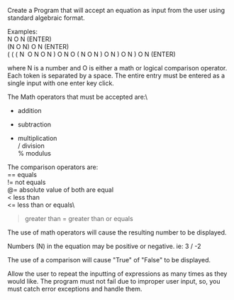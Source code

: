 Create a Program that will accept an equation as input from the user using standard algebraic format.

Examples:\
N O N (ENTER)\
(N O N) O N (ENTER)\
( ( ( N  O N O N ) O N O ( N O N ) O N ) O N ) O N (ENTER)

where N is a number and O is either a math or logical comparison operator. Each token is separated by a space. The entire entry must be entered as a single input with one enter key click.

The Math operators that must be accepted are:\
+ addition
- subtraction
* multiplication\
/ division\
% modulus

The comparison operators are:\
== equals\
!= not equals\
@= absolute value of both are equal\
< less than\
<= less than or equals\
> greater than
>= greater than or equals

The use of math operators will cause the resulting number to be displayed.

Numbers (N) in the equation may be positive or negative. ie: 3 / -2

The use of a comparison will cause "True" of "False" to be displayed.

Allow the user to repeat the inputting of expressions as many times as they would like. The program must not fail due to improper user input, so, you must catch error exceptions and handle them.
